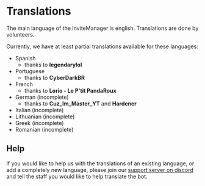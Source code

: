 # Translations

The main language of the InviteManager is english. Translations are done by volunteers.

Currently, we have at least partial translations available for these languages:

* Spanish
  * thanks to **legendarylol**
* Portuguese
  * thanks to **CyberDarkBR**
* French
  * thanks to **Lorio - Le P'tit PandaRoux** 
* German \(incomplete\)
  * thanks to **Cuz\_Im\_Master\_YT** and **Hardener**
* Italian \(incomplete\)
* Lithuanian \(incomplete\)
* Greek \(incomplete\)
* Romanian \(incomplete\)

## Help

If you would like to help us with the translations of an existing language, or add a completely new language, please join our [support server on discord](https://discord.gg/x3NGUSX) and tell the staff you would like to help translate the bot.

